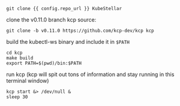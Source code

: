 <!--kubestellar-scheduler-0-pull-kcp-and-kuberstellar-source-and-start-kcp-start-->
```shell
git clone {{ config.repo_url }} KubeStellar
```

clone the v0.11.0 branch kcp source:
```shell
git clone -b v0.11.0 https://github.com/kcp-dev/kcp kcp
```
build the kubectl-ws binary and include it in `$PATH`
```shell
cd kcp
make build
export PATH=$(pwd)/bin:$PATH
```

run kcp (kcp will spit out tons of information and stay running in this terminal window)
```shell
kcp start &> /dev/null &
sleep 30
```
<!--kubestellar-scheduler-0-pull-kcp-and-kuberstellar-source-and-start-kcp-end-->